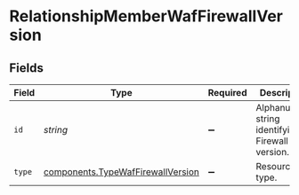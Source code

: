 # RelationshipMemberWafFirewallVersion


## Fields

| Field                                                                              | Type                                                                               | Required                                                                           | Description                                                                        | Example                                                                            |
| ---------------------------------------------------------------------------------- | ---------------------------------------------------------------------------------- | ---------------------------------------------------------------------------------- | ---------------------------------------------------------------------------------- | ---------------------------------------------------------------------------------- |
| `id`                                                                               | *string*                                                                           | :heavy_minus_sign:                                                                 | Alphanumeric string identifying a Firewall version.                                | Fv1guUGZzb2W9Euo4mo0r                                                              |
| `type`                                                                             | [components.TypeWafFirewallVersion](../../models/shared/typewaffirewallversion.md) | :heavy_minus_sign:                                                                 | Resource type.                                                                     |                                                                                    |